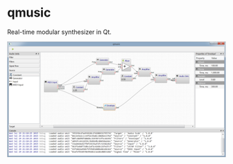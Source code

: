 # qmusic
Real-time modular synthesizer in Qt.

![Screenshot](https://raw.githubusercontent.com/Archie3d/qmusic/master/screenshot.png)
